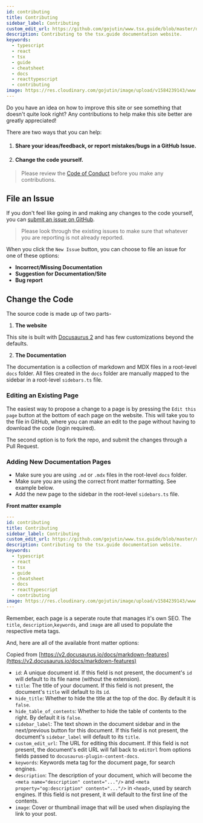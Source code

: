 ```yaml
---
id: contributing
title: Contributing
sidebar_label: Contributing
custom_edit_url: https://github.com/gojutin/www.tsx.guide/blob/master/docs/site/contributing.md
description: Contributing to the tsx.guide documentation website.
keywords:
  - typescript
  - react
  - tsx
  - guide
  - cheatsheet
  - docs
  - reacttypescript
  - contributing
image: https://res.cloudinary.com/gojutin/image/upload/v1584239143/www.tsx.guide/tsx-guide-logo.png
---
```


Do you have an idea on how to improve this site or see something that doesn't quite look right? Any contributions to help make this site better are greatly appreciated!

There are two ways that you can help:

1. #### Share your ideas/feedback, or report mistakes/bugs in a GitHub Issue.
2. #### Change the code yourself.

> Please review the [Code of Conduct](code-of-conduct) before you make any contributions.

## File an Issue

If you don't feel like going in and making any changes to the code yourself, you can [submit an issue on GitHub](https://github.com/gojutin/www.tsx.guide/issues).

> Please look through the existing issues to make sure that whatever you are reporting is not already reported.

When you click the `New Issue` button, you can choose to file an issue for one of these options:

- **Incorrect/Missing Documentation**
- **Suggestion for Documentation/Site**
- **Bug report**

## Change the Code

The source code is made up of two parts-

1. **The website**

This site is built with [Docusaurus 2](https://v2.docusaurus.io/) and has few customizations beyond the defaults.

2. **The Documentation**

The documentation is a collection of markdown and MDX files in a root-level `docs` folder. All files created in the `docs` folder are manually mapped to the sidebar in a root-level `sidebars.ts` file.

### Editing an Existing Page

The easiest way to propose a change to a page is by pressing the `Edit this page` button at the bottom of each page on the website. This will take you to the file in GitHub, where you can make an edit to the page without having to download the code (login required).

The second option is to fork the repo, and submit the changes through a Pull Request.

### Adding New Documentation Pages

- Make sure you are using `.md` or `.mdx` files in the root-level `docs` folder.
- Make sure you are using the correct front matter formatting. See example below.
- Add the new page to the sidebar in the root-level `sidebars.ts` file.

**Front matter example**

```yaml
---
id: contributing
title: Contributing
sidebar_label: Contributing
custom_edit_url: https://github.com/gojutin/www.tsx.guide/blob/master/docs/introduction/contributing.md
description: Contributing to the tsx.guide documentation website.
keywords:
  - typescript
  - react
  - tsx
  - guide
  - cheatsheet
  - docs
  - reacttypescript
  - contributing
image: https://res.cloudinary.com/gojutin/image/upload/v1584239143/www.tsx.guide/tsx-guide-logo.png
---

```

Remember, each page is a seperate route that manages it's own SEO. The `title`, `description`,`keywords`, and `image` are all used to populate the respective meta tags.

And, here are all of the available front matter options:

Copied from [https://v2.docusaurus.io/docs/markdown-features](https://v2.docusaurus.io/docs/markdown-features)

- `id`: A unique document id. If this field is not present, the document's `id` will default to its file name (without the extension).
- `title`: The title of your document. If this field is not present, the document's `title` will default to its `id`.
- `hide_title`: Whether to hide the title at the top of the doc. By default it is `false`.
- `hide_table_of_contents`: Whether to hide the table of contents to the right. By default it is `false`.
- `sidebar_label`: The text shown in the document sidebar and in the next/previous button for this document. If this field is not present, the document's `sidebar_label` will default to its `title`.
- `custom_edit_url`: The URL for editing this document. If this field is not present, the document's edit URL will fall back to `editUrl` from options fields passed to `docusaurus-plugin-content-docs`.
- `keywords`: Keywords meta tag for the document page, for search engines.
- `description`: The description of your document, which will become the `<meta name="description" content="..."/>` and `<meta property="og:description" content="..."/>` in `<head>`, used by search engines. If this field is not present, it will default to the first line of the contents.
- `image`: Cover or thumbnail image that will be used when displaying the link to your post.
